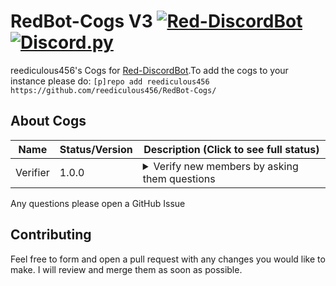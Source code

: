 # RedBot-Cogs V3 [![Red-DiscordBot](https://img.shields.io/badge/Red--DiscordBot-V3-red.svg)](https://github.com/Cog-Creators/Red-DiscordBot) [![Discord.py](https://img.shields.io/badge/Discord.py-rewrite-blue.svg)](https://github.com/Rapptz/discord.py/tree/rewrite)

reediculous456's Cogs for [Red-DiscordBot](https://github.com/Cog-Creators/Red-DiscordBot/tree/V3/develop).To add the cogs to your instance please do: `[p]repo add reediculous456 https://github.com/reediculous456/RedBot-Cogs/`

## About Cogs

| Name | Status/Version | Description (Click to see full status) |
|------|----------------|----------------------------------------|
| Verifier | 1.0.0 | <details><summary>Verify new members by asking them questions</summary>Asks all new members questions via DM on join and awards them a role if they answer correctly</details> |

Any questions please open a GitHub Issue

## Contributing

Feel free to form and open a pull request with any changes you would like to make. I will review and merge them as soon as possible.
